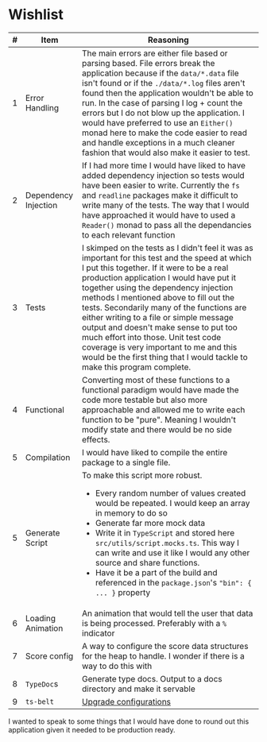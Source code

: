 # Wishlist

| #   | Item                 | Reasoning                                                                                                                                                                                                                                                                                                                                                                                                                                                                                                                                                                |
| --- | -------------------- | ------------------------------------------------------------------------------------------------------------------------------------------------------------------------------------------------------------------------------------------------------------------------------------------------------------------------------------------------------------------------------------------------------------------------------------------------------------------------------------------------------------------------------------------------------------------------ |
| 1   | Error Handling       | The main errors are either file based or parsing based. File errors break the application because if the `data/*.data` file isn't found or if the `./data/*.log` files aren't found then the application wouldn't be able to run. In the case of parsing I log + count the errors but I do not blow up the application. I would have preferred to use an `Either()` monad here to make the code easier to read and handle exceptions in a much cleaner fashion that would also make it easier to test.                                                                   |
| 2   | Dependency Injection | If I had more time I would have liked to have added dependency injection so tests would have been easier to write. Currently the `fs` and `readline` packages make it difficult to write many of the tests. The way that I would have approached it would have to used a `Reader()` monad to pass all the dependancies to each relevant function                                                                                                                                                                                                                         |
| 3   | Tests                | I skimped on the tests as I didn't feel it was as important for this test and the speed at which I put this together. If it were to be a real production application I would have put it together using the dependency injection methods I mentioned above to fill out the tests. Secondarily many of the functions are either writing to a file or simple message output and doesn't make sense to put too much effort into those. Unit test code coverage is very important to me and this would be the first thing that I would tackle to make this program complete. |
| 4   | Functional           | Converting most of these functions to a functional paradigm would have made the code more testable but also more approachable and allowed me to write each function to be "pure". Meaning I wouldn't modify state and there would be no side effects.                                                                                                                                                                                                                                                                                                                    |
| 5   | Compilation          | I would have liked to compile the entire package to a single file.                                                                                                                                                                                                                                                                                                                                                                                                                                                                                                       |
| 5   | Generate Script      | To make this script more robust. <ul><li>Every random number of values created would be repeated. I would keep an array in memory to do so</li><li>Generate far more mock data</li><li>Write it in <code>TypeScript</code> and stored here <code>src/utils/script.mocks.ts</code>. This way I can write and use it like I would any other source and share functions.</li><li>Have it be a part of the build and referenced in the <code>package.json</code>'s <code>"bin": { ... }</code> property</li></ul>                                                            |
| 6   | Loading Animation    | An animation that would tell the user that data is being processed. Preferably with a `%` indicator                                                                                                                                                                                                                                                                                                                                                                                                                                                                      |
| 7   | Score config         | A way to configure the score data structures for the heap to handle. I wonder if there is a way to do this with                                                                                                                                                                                                                                                                                                                                                                                                                                                          |
| 8   | `TypeDoc`s           | Generate type docs. Output to a docs directory and make it servable                                                                                                                                                                                                                                                                                                                                                                                                                                                                                                      |
| 9   | `ts-belt`            | [Upgrade configurations](https://mobily.github.io/ts-belt/docs/getting-started/config)                                                                                                                                                                                                                                                                                                                                                                                                                                                                                   |

I wanted to speak to some things that I would have done to round out this application given it needed to be production ready.
